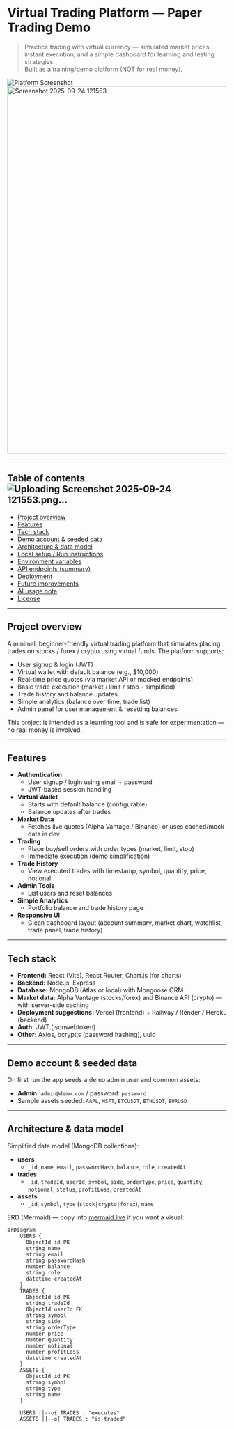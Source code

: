 # Virtual Trading Platform — Paper Trading Demo

> Practice trading with virtual currency — simulated market prices, instant execution, and a simple dashboard for learning and testing strategies.  
> Built as a training/demo platform (NOT for real money).

![Platform Screenshot](./assets/virtual-trader-screenshot.png)
<img width="1070" height="844" alt="Screenshot 2025-09-24 121553" src="https://github.com/user-attachments/assets/2e4b01ce-6e93-4417-9383-745b249ce575" />


---

## Table of contents![Uploading Screenshot 2025-09-24 121553.png…]()

- [Project overview](#project-overview)  
- [Features](#features)  
- [Tech stack](#tech-stack)  
- [Demo account & seeded data](#demo-account--seeded-data)  
- [Architecture & data model](#architecture--data-model)  
- [Local setup / Run instructions](#local-setup--run-instructions)  
- [Environment variables](#environment-variables)  
- [API endpoints (summary)](#api-endpoints-summary)  
- [Deployment](#deployment)  
- [Future improvements](#future-improvements)  
- [AI usage note](#ai-usage-note)  
- [License](#license)

---

## Project overview

A minimal, beginner-friendly virtual trading platform that simulates placing trades on stocks / forex / crypto using virtual funds. The platform supports:

- User signup & login (JWT)
- Virtual wallet with default balance (e.g., $10,000)
- Real-time price quotes (via market API or mocked endpoints)
- Basic trade execution (market / limit / stop - simplified)
- Trade history and balance updates
- Simple analytics (balance over time, trade list)
- Admin panel for user management & resetting balances

This project is intended as a learning tool and is safe for experimentation — no real money is involved.

---

## Features

- **Authentication**
  - User signup / login using email + password
  - JWT-based session handling
- **Virtual Wallet**
  - Starts with default balance (configurable)
  - Balance updates after trades
- **Market Data**
  - Fetches live quotes (Alpha Vantage / Binance) or uses cached/mock data in dev
- **Trading**
  - Place buy/sell orders with order types (market, limit, stop)
  - Immediate execution (demo simplification)
- **Trade History**
  - View executed trades with timestamp, symbol, quantity, price, notional
- **Admin Tools**
  - List users and reset balances
- **Simple Analytics**
  - Portfolio balance and trade history page
- **Responsive UI**
  - Clean dashboard layout (account summary, market chart, watchlist, trade panel, trade history)

---

## Tech stack

- **Frontend:** React (Vite), React Router, Chart.js (for charts)  
- **Backend:** Node.js, Express  
- **Database:** MongoDB (Atlas or local) with Mongoose ORM  
- **Market data:** Alpha Vantage (stocks/forex) and Binance API (crypto) — with server-side caching  
- **Deployment suggestions:** Vercel (frontend) + Railway / Render / Heroku (backend)  
- **Auth:** JWT (jsonwebtoken)  
- **Other:** Axios, bcryptjs (password hashing), uuid

---

## Demo account & seeded data

On first run the app seeds a demo admin user and common assets:

- **Admin:** `admin@demo.com` / password: `password`  
- Sample assets seeded: `AAPL`, `MSFT`, `BTCUSDT`, `ETHUSDT`, `EURUSD`

---

## Architecture & data model

Simplified data model (MongoDB collections):

- **users**
  - `_id`, `name`, `email`, `passwordHash`, `balance`, `role`, `createdAt`
- **trades**
  - `_id`, `tradeId`, `userId`, `symbol`, `side`, `orderType`, `price`, `quantity`, `notional`, `status`, `profitLoss`, `createdAt`
- **assets**
  - `_id`, `symbol`, `type` (`stock|crypto|forex`), `name`

ERD (Mermaid) — copy into [mermaid.live](https://mermaid.live) if you want a visual:

```mermaid
erDiagram
    USERS {
      ObjectId id PK
      string name
      string email
      string passwordHash
      number balance
      string role
      datetime createdAt
    }
    TRADES {
      ObjectId id PK
      string tradeId
      ObjectId userId FK
      string symbol
      string side
      string orderType
      number price
      number quantity
      number notional
      number profitLoss
      datetime createdAt
    }
    ASSETS {
      ObjectId id PK
      string symbol
      string type
      string name
    }

    USERS ||--o{ TRADES : "executes"
    ASSETS ||--o{ TRADES : "is-traded"
